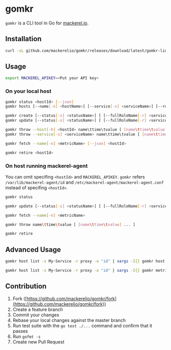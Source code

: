 gomkr
=====

```gomkr``` is a CLI tool in Go for [mackerel.io](https://mackerel.io).

## Installation

```bash
curl -sL github.com/mackerelio/gomkr/releases/download/latest/gomkr-linux-amd64 > ~/bin/gomkr
```

## Usage

```bash
export MACKEREL_APIKEY=<Put your API key>
```

### On your local host

```bash
gomkr status <hostId> [--json]
gomkr hosts [--name[-n] <hostName>] [--service[-s] <serviceName>] [--role[-r] <roleName>] [--json]
```

```bash
gomkr create [--status[-s] <statusName>] [ [--fullRoleName[-r] <serviceName>:<roleName>] ... ] <hostName>
gomkr update [--status[-s] <statusName>] [ [--fullRoleName[-r] <serviceName>:<roleName>] ... ] <hostId>
```

```bash
gomkr throw --host[-h] <hostId> name\ttime\tvalue [ [name\ttime\tvalue] ... ]
gomkr throw --service[-s] <serviceName> name\ttime\tvalue [ [name\ttime\tvalue] ... ]
```

```bash
gomkr fetch --name[-n] <metricName> [--json] <hostId>
```

```bash
gomkr retire <hostId>
```

### On host running mackerel-agent

You can omit specifing ```<hostId>``` and ```MACKEREL_APIKEY```.
```gomkr``` refers ```/var/lib/mackerel-agent/id``` and ```/etc/mackerel-agent/mackerel-agent.conf``` instead of specifing ```<hostId>```.

```bash
gomkr status
```

```bash
gomkr update [--status[-s] <statusName>] [ [--fullRoleName[-r] <serviceName>:<roleName>] ... ]
```

```bash
gomkr fetch --name[-n] <metricName>
```

```bash
gomkr throw name\ttime\tvalue [ [name\ttime\tvalue] ... ]
```

```bash
gomkr retire
```

## Advanced Usage

```bash
gomkr host list -s My-Service -r proxy -o "id" | xargs -I{} gomkr host status -h {} working
```

```bash
gomkr host list -s My-Service -r proxy -o "id" | xargs -I{} gomkr metric show -h {}
```

## Contribution

1. Fork ([https://github.com/mackerelio/gomkr/fork](https://github.com/mackerelio/gomkr/fork))
1. Create a feature branch
1. Commit your changes
1. Rebase your local changes against the master branch
1. Run test suite with the `go test ./...` command and confirm that it passes
1. Run `gofmt -s`
1. Create new Pull Request
